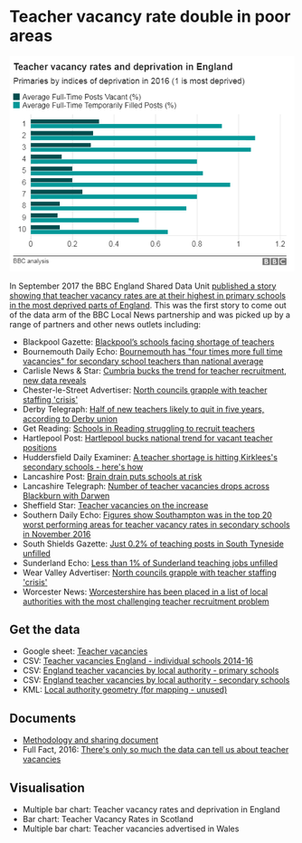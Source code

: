 # Teacher vacancy rate double in poor areas

![](https://raw.githubusercontent.com/BBC-Data-Unit/teacher-vacancies-deprivation/master/Teacher%20vacancy%20rates%20and%20deprivation%20in%20England.png)

In September 2017 the BBC England Shared Data Unit [published a story showing that teacher vacancy rates are at their highest in primary schools in the most deprived parts of England](http://www.bbc.co.uk/news/uk-england-40936182). This was the first story to come out of the data arm of the BBC Local News partnership and was picked up by a range of partners and other news outlets including:

* Blackpool Gazette: [Blackpool’s schools facing shortage of teachers](http://www.blackpoolgazette.co.uk/news/blackpool-s-schools-facing-shortage-of-teachers-1-8739419)
* Bournemouth Daily Echo: [Bournemouth has "four times more full time vacancies" for secondary school teachers than national average](http://www.bournemouthecho.co.uk/news/districts/bournemouth/15517370.Bournemouth_and_Dorset___39_struggling_to_recruit_teachers__39____with_many_posts_filled_by_temporary_staff/?ref=rss)
* Carlisle News & Star: [Cumbria bucks the trend for teacher recruitment, new data reveals](http://www.newsandstar.co.uk/news/Cumbria-bucks-the-trend-for-teacher-recruitment-new-data-reveals-bdd2ead1-989b-47d2-b011-7b9ebae91ef8-ds)
* Chester-le-Street Advertiser: [North councils grapple with teacher staffing 'crisis'](http://www.chesterlestreetadvertiser.co.uk/educationzone/news/15516716.Councils_grapple_with_teacher_staffing___39_crisis__39_/)
* Derby Telegraph: [Half of new teachers likely to quit in five years, according to Derby union](http://www.derbytelegraph.co.uk/news/derby-news/half-new-teachers-likely-quit-429258)
* Get Reading: [Schools in Reading struggling to recruit teachers](http://www.getreading.co.uk/news/reading-berkshire-news/schools-reading-struggling-recruit-teachers-13573344)
* Hartlepool Post: [Hartlepool bucks national trend for vacant teacher positions](http://www.hartlepoolmail.co.uk/news/education/hartlepool-bucks-national-trend-for-vacant-teacher-positions-1-8738459)
* Huddersfield Daily Examiner: [A teacher shortage is hitting Kirklees's secondary schools - here's how](http://www.examiner.co.uk/news/teacher-shortage-hitting-kirkleess-secondary-13574580)
* Lancashire Post: [Brain drain puts schools at risk](http://www.lep.co.uk/news/education/brain-drain-puts-schools-at-risk-1-8738949)
* Lancashire Telegraph: [Number of teacher vacancies drops across Blackburn with Darwen](http://www.lancashiretelegraph.co.uk/news/darwen/15518386.Number_of_teacher_vacancies_drops_across_Blackburn_with_Darwen/)
* Sheffield Star: [Teacher vacancies on the increase](http://www.thestar.co.uk/news/teacher-vacancies-on-the-increase-1-8738969)
* Southern Daily Echo: [Figures show Southampton was in the top 20 worst performing areas for teacher vacancy rates in secondary schools in November 2016](http://www.dailyecho.co.uk/news/15516746.Teacher_vacancy_rates_in_city__39_s_secondary_schools_among_highest_in_the_country___new_figures_reveal/)
* South Shields Gazette: [Just 0.2% of teaching posts in South Tyneside unfilled](http://www.shieldsgazette.com/news/education/just-0-2-of-teaching-posts-in-south-tyneside-unfilled-1-8738466)
* Sunderland Echo: [Less than 1% of Sunderland teaching jobs unfilled](http://www.sunderlandecho.com/news/education/less-than-1-of-sunderland-teaching-jobs-unfilled-1-8738456)
* Wear Valley Advertiser: [North councils grapple with teacher staffing 'crisis'](http://www.wearvalleyadvertiser.co.uk/news/educationzone/news/15516716.Councils_grapple_with_teacher_staffing___39_crisis__39_/)
* Worcester News: [Worcestershire has been placed in a list of local authorities with the most challenging teacher recruitment problem](http://www.worcesternews.co.uk/news/15516481.Study_places_Worcestershire_in_list_of_authorities_with_teacher_recruitment_problem/?ref=rss)

## Get the data

* Google sheet: [Teacher vacancies](https://docs.google.com/spreadsheets/d/1tNyQk-FZiI6EH16ZUY2eTdJ4LKe4Hdf09qkaagL2ttw/edit?usp=sharing)
* CSV: [Teacher vacancies England - individual schools 2014-16](https://github.com/BBC-Data-Unit/teacher-vacancies-deprivation/blob/master/Teacher%20vacancies%20England%20-%20individual%20schools%202014-16.csv)
* CSV: [England teacher vacancies by local authority - primary schools](https://github.com/BBC-Data-Unit/teacher-vacancies-deprivation/blob/master/teacher_vacancies_by_LA_primary.csv)
* CSV: [England teacher vacancies by local authority - secondary schools](https://github.com/BBC-Data-Unit/teacher-vacancies-deprivation/blob/master/teacher_vacancies_by_LA_secondary.csv)
* KML: [Local authority geometry (for mapping - unused)](https://raw.githubusercontent.com/BBC-Data-Unit/teacher-vacancies-deprivation/master/LA_geometry.kml)

## Documents

* [Methodology and sharing document](https://docs.google.com/document/d/e/2PACX-1vTlU9hDyOxrZBjGVZ5ko-Q7RgJdGz1_KIxpUR8xEZR8aQBlGTGgaUGjHYEhj3YIMFZ4Yj8_6xoNs-tc/pub)
* Full Fact, 2016: [There's only so much the data can tell us about teacher vacancies](https://fullfact.org/education/theres-only-so-much-existing-data-can-tell-us-about-teacher-vacancies/)

## Visualisation

* Multiple bar chart: Teacher vacancy rates and deprivation in England
* Bar chart: Teacher Vacancy Rates in Scotland
* Multiple bar chart: Teacher vacancies advertised in Wales
